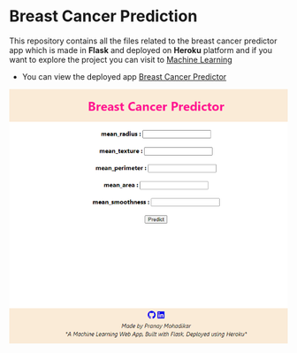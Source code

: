 # Breast Cancer Prediction

This repository contains all the files related to the breast cancer predictor app  which is made in **Flask** and deployed on **Heroku** platform and if you want to explore the project you can visit to [Machine Learning](https://github.com/pranaymohadikar/Machine-Learning-Projects-)

- You can view the deployed app [Breast Cancer Predictor](https://breast-cancer-prediction-v1.herokuapp.com/)

![webpage](https://github.com/pranaymohadikar/Breast_cancer_prediction/blob/master/static/breast%20cancer%20%20webapp.png)
